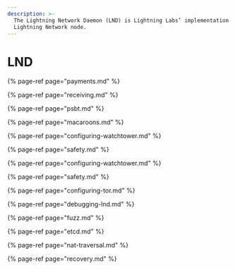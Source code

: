 ```yaml
---
description: >-
  The Lightning Network Daemon (LND) is Lightning Labs’ implementation of a
  Lightning Network node.
---
```


# LND

{% page-ref page="payments.md" %}

{% page-ref page="receiving.md" %}

{% page-ref page="psbt.md" %}

{% page-ref page="macaroons.md" %}

{% page-ref page="configuring-watchtower.md" %}

{% page-ref page="safety.md" %}

{% page-ref page="configuring-watchtower.md" %}

{% page-ref page="safety.md" %}

{% page-ref page="configuring-tor.md" %}

{% page-ref page="debugging-lnd.md" %}

{% page-ref page="fuzz.md" %}

{% page-ref page="etcd.md" %}

{% page-ref page="nat-traversal.md" %}

{% page-ref page="recovery.md" %}




